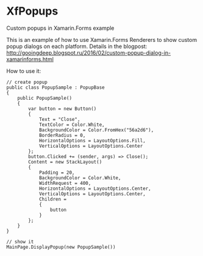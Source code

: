 # XfPopups
Custom popups in Xamarin.Forms example

This is an example of how to use Xamarin.Forms Renderers to show custom popup dialogs on each platform. 
Details in the blogpost: http://gooingdeep.blogspot.ru/2016/02/custom-popup-dialog-in-xamarinforms.html

How to use it:

	// create popup
	public class PopupSample : PopupBase
    {
        public PopupSample()
        {
            var button = new Button()
            {
                Text = "Close",
                TextColor = Color.White,
                BackgroundColor = Color.FromHex("56a2d6"),
                BorderRadius = 0,
                HorizontalOptions = LayoutOptions.Fill,
                VerticalOptions = LayoutOptions.Center
            };
            button.Clicked += (sender, args) => Close();
            Content = new StackLayout()
            {
                Padding = 20,
                BackgroundColor = Color.White,
                WidthRequest = 400,
                HorizontalOptions = LayoutOptions.Center,
                VerticalOptions = LayoutOptions.Center,
                Children =
                {
                    button
                }
            };
        }
    }
	
	// show it
	MainPage.DisplayPopup(new PopupSample())
